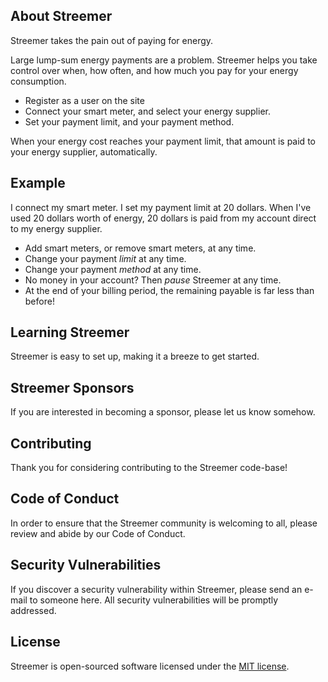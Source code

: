 ## About Streemer

Streemer takes the pain out of paying for energy.

Large lump-sum energy payments are a problem. Streemer helps you take control over when, how often, and how much you pay for your energy consumption.

-   Register as a user on the site
-   Connect your smart meter, and select your energy supplier.
-   Set your payment limit, and your payment method.

When your energy cost reaches your payment limit, that amount is paid to your energy supplier, automatically.

## Example

I connect my smart meter. I set my payment limit at 20 dollars. When I've used 20 dollars worth of energy, 20 dollars is paid from my account direct to my energy supplier.

-   Add smart meters, or remove smart meters, at any time.
-   Change your payment _limit_ at any time.
-   Change your payment _method_ at any time.
-   No money in your account? Then _pause_ Streemer at any time.
-   At the end of your billing period, the remaining payable is far less than before!

## Learning Streemer

Streemer is easy to set up, making it a breeze to get started.

## Streemer Sponsors

If you are interested in becoming a sponsor, please let us know somehow.

## Contributing

Thank you for considering contributing to the Streemer code-base!

## Code of Conduct

In order to ensure that the Streemer community is welcoming to all, please review and abide by our Code of Conduct.

## Security Vulnerabilities

If you discover a security vulnerability within Streemer, please send an e-mail to someone here. All security vulnerabilities will be promptly addressed.

## License

Streemer is open-sourced software licensed under the [MIT license](https://opensource.org/licenses/MIT).
